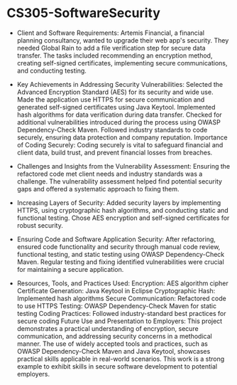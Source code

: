 # CS305-SoftwareSecurity
- Client and Software Requirements:
Artemis Financial, a financial planning consultancy, wanted to upgrade their web app's security. They needed Global Rain to add a file verification step for secure data transfer. The tasks included recommending an encryption method, creating self-signed certificates, implementing secure communications, and conducting testing.

- Key Achievements in Addressing Security Vulnerabilities:
Selected the Advanced Encryption Standard (AES) for its security and wide use.
Made the application use HTTPS for secure communication and generated self-signed certificates using Java Keytool.
Implemented hash algorithms for data verification during data transfer.
Checked for additional vulnerabilities introduced during the process using OWASP Dependency-Check Maven.
Followed industry standards to code securely, ensuring data protection and company reputation.
Importance of Coding Securely:
Coding securely is vital to safeguard financial and client data, build trust, and prevent financial losses from breaches.

- Challenges and Insights from the Vulnerability Assessment:
Ensuring the refactored code met client needs and industry standards was a challenge. The vulnerability assessment helped find potential security gaps and offered a systematic approach to fixing them.

- Increasing Layers of Security:
Added security layers by implementing HTTPS, using cryptographic hash algorithms, and conducting static and functional testing. Chose AES encryption and self-signed certificates for robust security.

- Ensuring Code and Software Application Security:
After refactoring, ensured code functionality and security through manual code review, functional testing, and static testing using OWASP Dependency-Check Maven. Regular testing and fixing identified vulnerabilities were crucial for maintaining a secure application.

- Resources, Tools, and Practices Used:
Encryption: AES algorithm cipher
Certificate Generation: Java Keytool in Eclipse
Cryptographic Hash: Implemented hash algorithms
Secure Communication: Refactored code to use HTTPS
Testing: OWASP Dependency-Check Maven for static testing
Coding Practices: Followed industry-standard best practices for secure coding
Future Use and Presentation to Employers:
This project demonstrates a practical understanding of encryption, secure communication, and addressing security concerns in a methodical manner. The use of widely accepted tools and practices, such as OWASP Dependency-Check Maven and Java Keytool, showcases practical skills applicable in real-world scenarios. This work is a strong example to exhibit skills in secure software development to potential employers.
